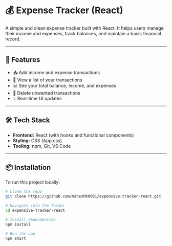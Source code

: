 # 💰 Expense Tracker (React)

A simple and clean expense tracker built with React. It helps users manage their income and expenses, track balances, and maintain a basic financial record.

---

## 🚀 Features

- 📥 Add income and expense transactions
- 🧾 View a list of your transactions
- 📊 See your total balance, income, and expenses
- 🧹 Delete unwanted transactions
- 💡 Real-time UI updates

---

## 🛠 Tech Stack

- **Frontend:** React (with hooks and functional components)
- **Styling:** CSS (App.css)
- **Tooling:** npm, Git, VS Code

---

## 📦 Installation

To run this project locally:

```bash
# Clone the repo
git clone https://github.com/maheshK0901/expensive-tracker-react.git

# Navigate into the folder
cd expensive-tracker-react

# Install dependencies
npm install

# Run the app
npm start
